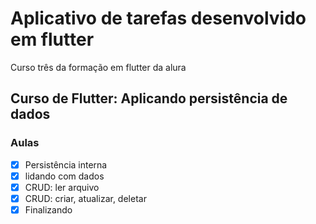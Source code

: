 # Aplicativo de tarefas desenvolvido em flutter

Curso três da formação em flutter da alura

## Curso de Flutter: Aplicando persistência de dados

### Aulas

- [x] Persistência interna
- [x] lidando com dados
- [x] CRUD: ler arquivo
- [x] CRUD: criar, atualizar, deletar
- [x] Finalizando
